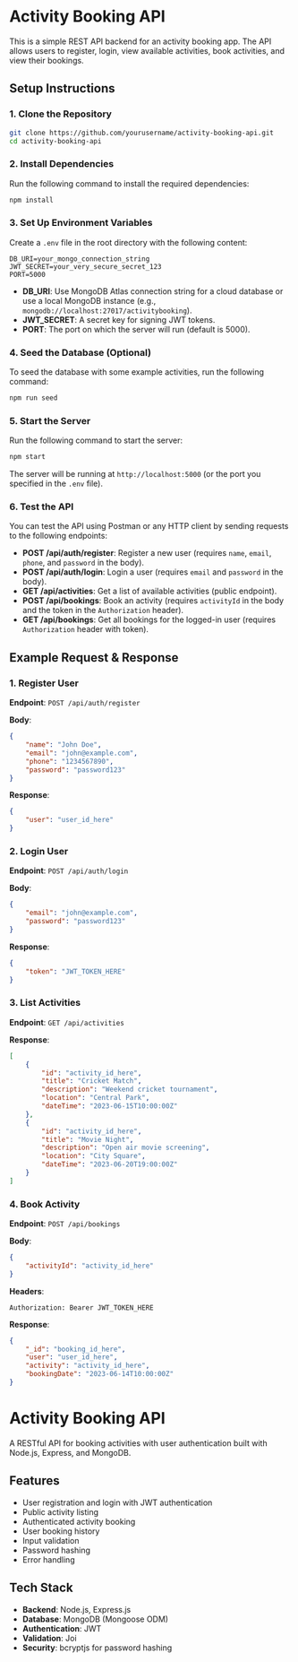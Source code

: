 # Activity Booking API

This is a simple REST API backend for an activity booking app. The API allows users to register, login, view available activities, book activities, and view their bookings.

## Setup Instructions

### 1. Clone the Repository

```bash
git clone https://github.com/yourusername/activity-booking-api.git
cd activity-booking-api
```

### 2. Install Dependencies

Run the following command to install the required dependencies:

```bash
npm install
```

### 3. Set Up Environment Variables

Create a `.env` file in the root directory with the following content:

```
DB_URI=your_mongo_connection_string
JWT_SECRET=your_very_secure_secret_123
PORT=5000
```

- **DB_URI**: Use MongoDB Atlas connection string for a cloud database or use a local MongoDB instance (e.g., `mongodb://localhost:27017/activitybooking`).
- **JWT_SECRET**: A secret key for signing JWT tokens.
- **PORT**: The port on which the server will run (default is 5000).

### 4. Seed the Database (Optional)

To seed the database with some example activities, run the following command:

```bash
npm run seed
```

### 5. Start the Server

Run the following command to start the server:

```bash
npm start
```

The server will be running at `http://localhost:5000` (or the port you specified in the `.env` file).

### 6. Test the API

You can test the API using Postman or any HTTP client by sending requests to the following endpoints:

- **POST /api/auth/register**: Register a new user (requires `name`, `email`, `phone`, and `password` in the body).
- **POST /api/auth/login**: Login a user (requires `email` and `password` in the body).
- **GET /api/activities**: Get a list of available activities (public endpoint).
- **POST /api/bookings**: Book an activity (requires `activityId` in the body and the token in the `Authorization` header).
- **GET /api/bookings**: Get all bookings for the logged-in user (requires `Authorization` header with token).

## Example Request & Response

### 1. Register User

**Endpoint**: `POST /api/auth/register`

**Body**:

```json
{
    "name": "John Doe",
    "email": "john@example.com",
    "phone": "1234567890",
    "password": "password123"
}
```

**Response**:

```json
{
    "user": "user_id_here"
}
```

### 2. Login User

**Endpoint**: `POST /api/auth/login`

**Body**:

```json
{
    "email": "john@example.com",
    "password": "password123"
}
```

**Response**:

```json
{
    "token": "JWT_TOKEN_HERE"
}
```

### 3. List Activities

**Endpoint**: `GET /api/activities`

**Response**:

```json
[
    {
        "id": "activity_id_here",
        "title": "Cricket Match",
        "description": "Weekend cricket tournament",
        "location": "Central Park",
        "dateTime": "2023-06-15T10:00:00Z"
    },
    {
        "id": "activity_id_here",
        "title": "Movie Night",
        "description": "Open air movie screening",
        "location": "City Square",
        "dateTime": "2023-06-20T19:00:00Z"
    }
]
```

### 4. Book Activity

**Endpoint**: `POST /api/bookings`

**Body**:

```json
{
    "activityId": "activity_id_here"
}
```

**Headers**:

```
Authorization: Bearer JWT_TOKEN_HERE
```

**Response**:

```json
{
    "_id": "booking_id_here",
    "user": "user_id_here",
    "activity": "activity_id_here",
    "bookingDate": "2023-06-14T10:00:00Z"
}
```

# Activity Booking API

A RESTful API for booking activities with user authentication built with Node.js, Express, and MongoDB.

## Features

- User registration and login with JWT authentication
- Public activity listing
- Authenticated activity booking
- User booking history
- Input validation
- Password hashing
- Error handling

## Tech Stack

- **Backend**: Node.js, Express.js
- **Database**: MongoDB (Mongoose ODM)
- **Authentication**: JWT
- **Validation**: Joi
- **Security**: bcryptjs for password hashing

